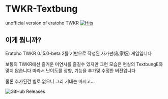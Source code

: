 # TWKR-Textbung
unofficial version of eratoho TWKR
[![Hits](https://hits.seeyoufarm.com/api/count/incr/badge.svg?url=https%3A%2F%2Fgithub.com%2Fkeisiki%2FTWKR-Textbung&count_bg=%23285C00&title_bg=%23000000&icon=&icon_color=%23E7E7E7&title=%EC%A1%B0%ED%9A%8C%EC%88%98&edge_flat=true)](https://hits.seeyoufarm.com)

## 이게 뭡니까?

Eratoho TWKR 0.15.0-beta 2를 기반으로 작성된 사가판(私家版) 게임입니다

보통의 TWKR에선 즐거운 미연시를 즐길수 있지만 그런 모습은 현실의 TextbungE와 맞지 않습니다
따라서 난이도를 상향, 기능을 추가및 수정한 버젼입니다


물론 추가된건 별로 없으니 그리 기대는 마시고...

![GitHub Releases](https://img.shields.io/github/downloads/keisiki/TWKR-Textbung/v0.2.0/total?style=flat-square)
